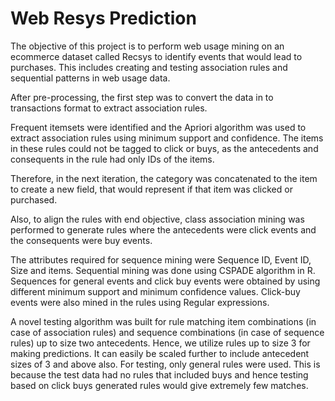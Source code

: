 # Web Resys Prediction

The objective of this project is to perform web usage mining on an ecommerce dataset called Recsys to identify events that would lead to purchases. 
This includes creating and testing association rules and sequential patterns in web usage data.

After pre-processing, the first step was to convert the data in to transactions format to extract association rules. 

Frequent itemsets were identified and the Apriori algorithm was used to extract association rules using minimum support and confidence. The items in these rules could not be tagged to click or buys, as the antecedents and consequents in the rule had only IDs of the items. 

Therefore, in the next iteration, the category was concatenated to the item to create a new field, that would represent if that item was clicked or purchased. 

Also, to align the rules with end objective, class association mining was performed to generate rules where the antecedents were click events and the consequents were buy events. 

The attributes required for sequence mining were Sequence ID, Event ID, Size and items. Sequential mining was done using CSPADE algorithm in R. Sequences for general events and click buy events were obtained by using different minimum support and minimum confidence values. Click-buy events were also mined in the rules using Regular expressions.

A novel testing algorithm was built for rule matching item combinations (in case of association rules) and sequence combinations (in case of sequence rules) up to size two antecedents. Hence, we utilize rules up to size 3 for making predictions. It can easily be scaled further to include antecedent sizes of 3 and above also. For testing, only general rules were used. This is because the test data had no rules that included buys and hence testing based on click buys generated rules would give extremely few matches.
